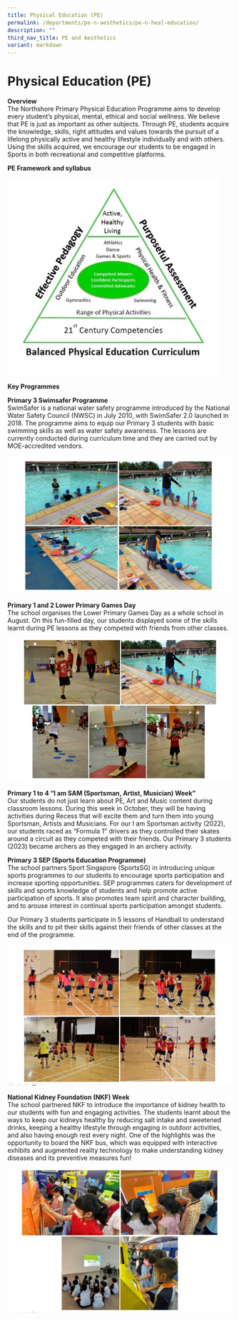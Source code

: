 ```yaml
---
title: Physical Education (PE)
permalink: /departments/pe-n-aesthetics/pe-n-heal-education/
description: ""
third_nav_title: PE and Aesthetics
variant: markdown
---
```

# **Physical Education (PE)**

**Overview**  
The Northshore Primary Physical Education Programme aims to develop every student’s physical, mental, ethical and social wellness. We believe that PE is just as important as other subjects.  Through PE, students acquire the knowledge, skills, right attitudes and values towards the pursuit of a lifelong physically active and healthy lifestyle individually and with others. Using the skills acquired, we encourage our students to be engaged in Sports in both recreational and competitive platforms.

**PE Framework and syllabus**

![](/images/PE_Pic01.jpg)

**Key Programmes**  

**Primary 3 Swimsafer Programme**  
SwimSafer is a national water safety programme introduced by the National Water Safety Council (NWSC) in July 2010, with SwimSafer 2.0 launched in 2018. The programme aims to equip our Primary 3 students with basic swimming skills as well as water safety awareness. The lessons are currently conducted during curriculum time and they are carried out by MOE-accredited vendors.

![](/images/PE_Pic02.jpg)

**Primary 1 and 2 Lower Primary Games Day**   
The school organises the Lower Primary Games Day as a whole school in August. On this fun-filled day, our students displayed some of the skills learnt during PE lessons as they competed with friends from other classes.

![](/images/PE_Pic03.jpg)

**Primary 1 to 4 “I am SAM (Sportsman, Artist, Musician) Week”**  
Our students do not just learn about PE, Art and Music content during classroom lessons. During this week in October, they will be having activities during Recess that will excite them and turn them into young Sportsman, Artists and Musicians. For our I am Sportsman activity (2022), our students raced as “Formula 1” drivers as they controlled their skates around a circuit as they competed with their friends. Our Primary 3 students (2023) became archers as they engaged in an archery activity.

**Primary 3 SEP (Sports Education Programme)**  
The school partners Sport Singapore (SportsSG) in introducing unique sports programmes to our students to encourage sports participation and increase sporting opportunities. SEP programmes caters for development of skills and sports knowledge of students and help promote active participation of sports. It also promotes team spirit and character building, and to arouse interest in continual sports participation amongst students.   

Our Primary 3 students participate in 5 lessons of Handball to understand the skills and to pit their skills against their friends of other classes at the end of the programme. 

![](/images/PE_Pic04.jpg)

**National Kidney Foundation (NKF) Week**  
The school partnered NKF to introduce the importance of kidney health to our students with fun and engaging activities. The students learnt about the ways to keep our kidneys healthy by reducing salt intake and sweetened drinks, keeping a healthy lifestyle through engaging in outdoor activities, and also having enough rest every night. One of the highlights was the opportunity to board the NKF bus, which was equipped with interactive exhibits and augmented reality technology to make understanding kidney diseases and its preventive measures fun!

![](/images/PE_Pic05.jpg)